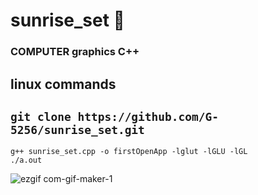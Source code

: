 # sunrise_set 🌅
### COMPUTER graphics C++

## linux commands

## `git clone https://github.com/G-5256/sunrise_set.git`

`g++ sunrise_set.cpp -o firstOpenApp -lglut -lGLU -lGL`<br>
`./a.out`


![ezgif com-gif-maker-1](https://user-images.githubusercontent.com/80798531/139532062-3b0eb540-ab1d-4127-a4fe-2ff6041d52dd.gif)
